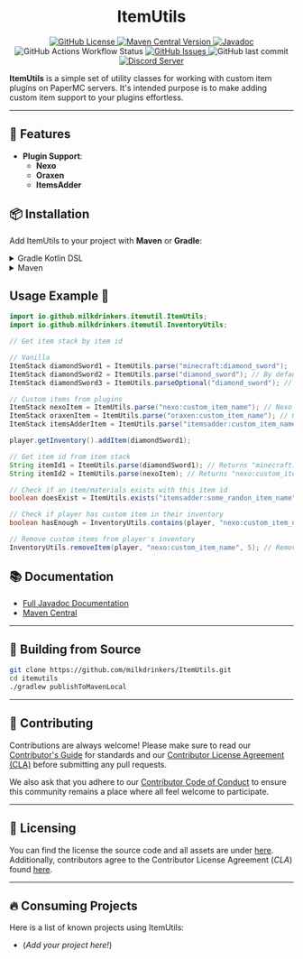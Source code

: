 <h1 style="text-align:center;">ItemUtils</h1>

<p style="text-align:center;">
    <a href="https://github.com/milkdrinkers/ItemUtils/blob/main/LICENSE">
        <img alt="GitHub License" src="https://img.shields.io/github/license/milkdrinkers/ItemUtils?style=for-the-badge&color=blue&labelColor=141417">
    </a>
    <a href="https://central.sonatype.com/artifact/io.github.milkdrinkers/itemutils">
        <img alt="Maven Central Version" src="https://img.shields.io/maven-central/v/io.github.milkdrinkers/itemutils?style=for-the-badge&labelColor=141417">
    </a>
    <a href="https://javadoc.io/doc/io.github.milkdrinkers/itemutils">
        <img alt="Javadoc" src="https://img.shields.io/badge/JAVADOC-8A2BE2?style=for-the-badge&labelColor=141417">
    </a>
    <img alt="GitHub Actions Workflow Status" src="https://img.shields.io/github/actions/workflow/status/milkdrinkers/ItemUtils/ci.yml?style=for-the-badge&labelColor=141417">
    <a href="https://github.com/milkdrinkers/ItemUtils/issues">
        <img alt="GitHub Issues" src="https://img.shields.io/github/issues/milkdrinkers/ItemUtils?style=for-the-badge&labelColor=141417">
    </a>
    <img alt="GitHub last commit" src="https://img.shields.io/github/last-commit/milkdrinkers/ItemUtils?style=for-the-badge&labelColor=141417">
    <a href="https://discord.gg/cG5uWvUcM6">
        <img alt="Discord Server" src="https://img.shields.io/discord/1008300159333040158?style=for-the-badge&logo=discord&logoColor=ffffff&label=discord&labelColor=141417&color=%235865F2">
    </a>
</p>

**ItemUtils** is a simple set of utility classes for working with custom item plugins on PaperMC servers. It's intended purpose is to make adding custom item support to your plugins effortless.

---

## 🌟 Features

- **Plugin Support**: 
  - **Nexo**
  - **Oraxen**
  - **ItemsAdder**

## 📦 Installation

Add ItemUtils to your project with **Maven** or **Gradle**:

<details>
<summary>Gradle Kotlin DSL</summary>

```kotlin
repositories {
    mavenCentral()
}

dependencies {
    implementation("io.github.milkdrinkers:itemutils:LATEST_VERSION")
}
```

</details>

<details>
<summary>Maven</summary>

```xml
<project>
    <dependencies>
        <dependency>  
            <groupId>io.github.milkdrinkers</groupId>  
            <artifactId>itemutils</artifactId>  
            <version>LATEST_VERSION</version>  
        </dependency>  
    </dependencies>
</project>
```

</details>

## Usage Example 🚀

```java
import io.github.milkdrinkers.itemutil.ItemUtils;
import io.github.milkdrinkers.itemutil.InventoryUtils;

// Get item stack by item id

// Vanilla
ItemStack diamondSword1 = ItemUtils.parse("minecraft:diamond_sword");
ItemStack diamondSword2 = ItemUtils.parse("diamond_sword"); // By default assumes using "minecraft:" namespace
ItemStack diamondSword3 = ItemUtils.parseOptional("diamond_sword"); // Same as #parse(String), but returns an optional

// Custom items from plugins
ItemStack nexoItem = ItemUtils.parse("nexo:custom_item_name"); // Nexo
ItemStack oraxenItem = ItemUtils.parse("oraxen:custom_item_name"); // Oraxen
ItemStack itemsAdderItem = ItemUtils.parse("itemsadder:custom_item_name"); // ItemsAdder

player.getInventory().addItem(diamondSword1);

// Get item id from item stack
String itemId1 = ItemUtils.parse(diamondSword1); // Returns "minecraft:diamond_sword"
String itemId2 = ItemUtils.parse(nexoItem); // Returns "nexo:custom_item_name"

// Check if an item/materials exists with this item id
boolean doesExist = ItemUtils.exists("itemsadder:some_randon_item_name");

// Check if player has custom item in their inventory
boolean hasEnough = InventoryUtils.contains(player, "nexo:custom_item_name", 1); // Check if player has at least 1 of the custom item

// Remove custom items from player's inventory
InventoryUtils.removeItem(player, "nexo:custom_item_name", 5); // Remove 5 of the custom item from player's inventory
```

## 📚 Documentation

- [Full Javadoc Documentation](https://javadoc.io/doc/io.github.milkdrinkers/itemutils)
- [Maven Central](https://central.sonatype.com/artifact/io.github.milkdrinkers/itemutils)

---

## 🔨 Building from Source

```bash
git clone https://github.com/milkdrinkers/ItemUtils.git
cd itemutils
./gradlew publishToMavenLocal
```

---

## 🔧 Contributing

Contributions are always welcome! Please make sure to read our [Contributor's Guide](CONTRIBUTING.md) for standards and
our [Contributor License Agreement (CLA)](CONTRIBUTOR_LICENSE_AGREEMENT.md) before submitting any pull requests.

We also ask that you adhere to our [Contributor Code of Conduct](CODE_OF_CONDUCT.md) to ensure this community remains a
place where all feel welcome to participate.

---

## 📝 Licensing

You can find the license the source code and all assets are under [here](../LICENSE). Additionally, contributors agree
to the Contributor License Agreement \(*CLA*\) found [here](CONTRIBUTOR_LICENSE_AGREEMENT.md).

---

## 🔥 Consuming Projects

Here is a list of known projects using ItemUtils:
- (*Add your project here!*)